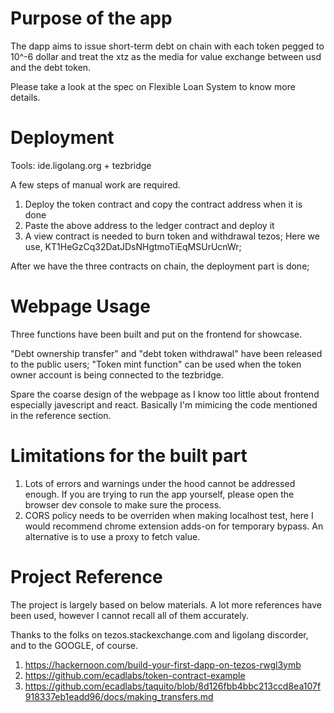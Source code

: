 # Purpose of the app

The dapp aims to issue short-term debt on chain with each token pegged to 10^-6 dollar and treat the xtz as the media for value exchange between usd and the debt token.

Please take a look at the spec on Flexible Loan System to know more details.

# Deployment 

Tools: ide.ligolang.org + tezbridge

A few steps of manual work are required.
1. Deploy the token contract and copy the contract address when it is done
2. Paste the above address to the ledger contract and deploy it
3. A view contract is needed to burn token and withdrawal tezos; Here we use, KT1HeGzCq32DatJDsNHgtmoTiEqMSUrUcnWr; 

After we have the three contracts on chain, the deployment part is done;

# Webpage Usage

Three functions have been built and put on the frontend for showcase.

"Debt ownership transfer" and "debt token withdrawal" have been released to the public users;  "Token mint function" can be used when the token owner account is being connected to the tezbridge.

Spare the coarse design of the webpage as I know too little about frontend especially javescript and react.  Basically I'm mimicing the code mentioned in the reference section.

# Limitations for the built part

1. Lots of errors and warnings under the hood cannot be addressed enough. If you are trying to run the app yourself, please open the browser dev console to make sure the process.
2. CORS policy needs to be overriden when making localhost test, here I would recommend chrome extension adds-on for temporary bypass. An alternative is to use a proxy to fetch value.


# Project Reference
The project is largely based on below materials.  A lot more references have been used, however I cannot recall all of them accurately.

Thanks to the folks on tezos.stackexchange.com and ligolang discorder, and to the GOOGLE, of course.

1. https://hackernoon.com/build-your-first-dapp-on-tezos-rwgl3ymb
2. https://github.com/ecadlabs/token-contract-example
3. https://github.com/ecadlabs/taquito/blob/8d126fbb4bbc213ccd8ea107f918337eb1eadd96/docs/making_transfers.md


